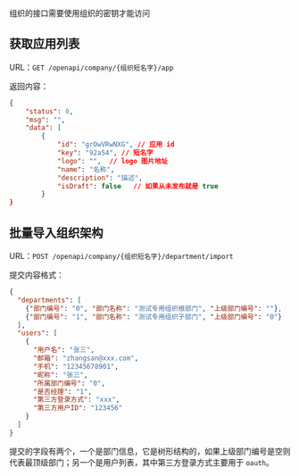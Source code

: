 组织的接口需要使用组织的密钥才能访问

## 获取应用列表

URL：`GET /openapi/company/{组织短名字}/app`

返回内容：

```json
{
    "status": 0,
    "msg": "",
    "data": [
        {
            "id": "grOwVRwNXG", // 应用 id
            "key": "92a54", // 短名字
            "logo": "",  // logo 图片地址
            "name": "名称",
            "description": "描述",
            "isDraft": false   // 如果从未发布就是 true
        }
}
```

## 批量导入组织架构

URL：`POST /openapi/company/{组织短名字}/department/import`

提交内容格式：

```json
{
  "departments": [
    {"部门编号": "0", "部门名称": "测试专用组织根部门", "上级部门编号": ""},
    {"部门编号": "1", "部门名称": "测试专用组织子部门", "上级部门编号": "0"}
  ],
  "users": [
    {
      "用户名": "张三",
      "邮箱": "zhangsan@xxx.com",
      "手机": "12345678901",
      "昵称": "张三",
      "所属部门编号": "0",
      "是否经理": "1",
      "第三方登录方式": "xxx",
      "第三方用户ID": "123456"
    }
  ]
}
```

提交的字段有两个，一个是部门信息，它是树形结构的，如果上级部门编号是空则代表最顶级部门；另一个是用户列表，其中第三方登录方式主要用于 `oauth`。

